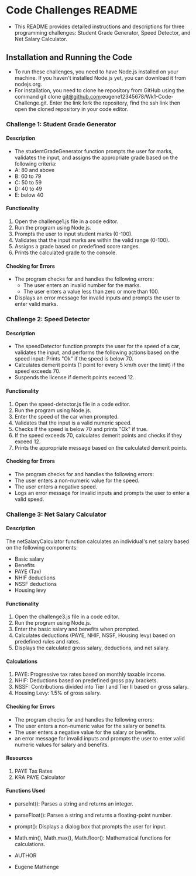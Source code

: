 # Code Challenges README
- This README provides detailed instructions and descriptions for three programming challenges: Student Grade Generator, Speed Detector, and Net Salary Calculator.

## Installation and Running the Code
- To run these challenges, you need to have Node.js installed on your machine. If you haven't installed Node.js yet, you can download it from nodejs.org.
- For installation, you need to clone he repository from GitHub using the command git clone git@github.com:eugene12345678/Wk1-Code-Challenge.git. Enter the link fork the repository, find the ssh link then open the cloned repository in your code editor.

### Challenge 1: Student Grade Generator
#### Description
- The studentGradeGenerator function prompts the user for marks, validates the input, and assigns the appropriate grade based on the following criteria:
 - A: 80 and above
 - B: 60 to 79
 - C: 50 to 59
 - D: 40 to 49
 - E: below 40
#### Functionality
1. Open the challenge1.js file in a code editor.
2. Run the program using Node.js.
3. Prompts the user to input student marks (0-100).
4. Validates that the input marks are within the valid range (0-100).
5. Assigns a grade based on predefined score ranges.
6. Prints the calculated grade to the console.
#### Checking for Errors
- The program checks for and handles the following errors:
  - The user enters an invalid number for the marks.
  - The user enters a value less than zero or more than 100.
- Displays an error message for invalid inputs and prompts the user to enter valid marks.

### Challenge 2: Speed Detector
#### Description
- The speedDetector function prompts the user for the speed of a car, validates the input, and performs the following actions based on the speed input:
Prints "Ok" if the speed is below 70.
- Calculates demerit points (1 point for every 5 km/h over the limit) if the speed exceeds 70.
- Suspends the license if demerit points exceed 12.
#### Functionality
1. Open the speed-detector.js file in a code editor.
2. Run the program using Node.js.
3. Enter the speed of the car when prompted.
4. Validates that the input is a valid numeric speed.
5. Checks if the speed is below 70 and prints "Ok" if true.
6. If the speed exceeds 70, calculates demerit points and checks if they exceed 12.
7. Prints the appropriate message based on the calculated demerit points.
#### Checking for Errors
- The program checks for and handles the following errors:
 - The user enters a non-numeric value for the speed.
 - The user enters a negative speed.
- Logs an error message for invalid inputs and prompts the user to enter a valid speed.

### Challenge 3: Net Salary Calculator
#### Description
The netSalaryCalculator function calculates an individual's net salary based on the following components:
 - Basic salary
 - Benefits
 - PAYE (Tax)
 - NHIF deductions
 - NSSF deductions
 - Housing levy

#### Functionality
1. Open the challenge3.js file in a code editor.
2. Run the program using Node.js.
3. Enter the basic salary and benefits when prompted.
4. Calculates deductions (PAYE, NHIF, NSSF, Housing levy) based on predefined rules and rates.
5. Displays the calculated gross salary, deductions, and net salary.
#### Calculations
1. PAYE: Progressive tax rates based on monthly taxable income.
2. NHIF: Deductions based on predefined gross pay brackets.
3. NSSF: Contributions divided into Tier I and Tier II based on gross salary.
4. Housing Levy: 1.5% of gross salary.
#### Checking for Errors
- The program checks for and handles the following errors:
 - The user enters a non-numeric value for the salary or benefits.
 - The user enters a negative value for the salary or benefits.
-   an error message for invalid inputs and prompts the user to enter valid numeric values for salary and benefits.
#### Resources
1. PAYE Tax Rates
2. KRA PAYE Calculator
#### Functions Used
- parseInt(): Parses a string and returns an integer.
- parseFloat(): Parses a string and returns a floating-point number.
- prompt(): Displays a dialog box that prompts the user for input.
- Math.min(), Math.max(), Math.floor(): Mathematical functions for calculations.

- AUTHOR 
- Eugene Mathenge